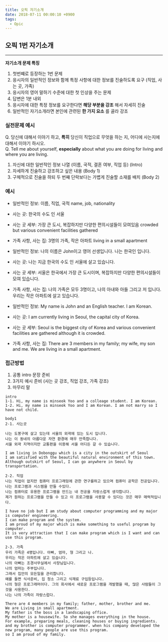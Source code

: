 ```yaml
---
title: 오픽 자기소개
date: 2018-07-11 00:00:10 +0900
tags:
  - Opic
---
```



## 오픽 1번 자기소개
---
**자기소개 문제 특징**
1. 첫번쨰로 등장하는 1번 문제
2. 응시자의 일반적인 정보와 함께 특정 사항에 대한 정보를 진술하도록 요구 (직업, 사는 곳, 가족)
3. 응시자의 영어 말하기 수준에 대한 첫 인상을 주는 문제
4. 답변은 1분 내외
5. 응시자에 대한 특정 정보를 요구한다면 **해당 부분을 강조** 해서 자세히 진술
6. 일반적인 자기소개라면 본인에 관련된 **한 가지 요소** 를 골라 강조

### 실전문제 예시
Q. 당신에 대해서 이야기 하고, **특히** 당신이 직업으로 무엇을 하는 지, 어디에 사는지에 대해서 이야기 하시오. <br/>
Q. Tell me about yourself, **especially** about what you are doing for living and where you are living.

1. 자신에 대한 일반적인 정보 나열 (이름, 국적, 결혼 여부, 직업 등)  (Intro)
2. 자세하게 진술하고 강조하고 싶은 내용 (Body 1)
3. 구체적으로 진술을 하되 두 번쨰 단락보다는 가볍게 진술할 소재를 배치 (Body 2)

### 예시
- 일반적인 정보: 이름, 직업, 국적 name, job, nationality
- 사는 곳: 한국의 수도 인 서울
- 사는 곳 세부: 가장 큰 도시, 복잡하지만 다양한 편의시설들이 모여있음 crowded but various convenient facilities gathered
- 가족 사항, 사는 집: 3명의 가족, 작은 아파트 living in a small apartment

- 일반적인 정보: 나의 이름은 John이고 영어 선생입니다. 나는 한국인 입니다.
- 사는 곳: 나는 지금 한국의 수도 인 서울에 살고 있습니다.
- 사는 곳 세부: 서울은 한국에서 가장 큰 도시이며, 복잡하지만 다양한 편의시설들이 모여 있습니다.
- 가족 사항, 사는 집: 나의 가족은 모두 3명이고, 나의 아내와 아들 그리고 저 입니다. 우리는 작은 아파트에 살고 있습니다.

- 일반적인 정보: My name is John and an English teacher. I am Korean.
- 사는 곳: I am currently living in Seoul, the capital city of Korea.
- 사는 곳 세부: Seoul is the biggest city of Korea and various convenient facilities are gathered although it is crowded.
- 가족 사항, 사는 집: There are 3 members in my family; my wife, my son and me. We are living in a small apartment.

### 접근방법
1. 공통 intro 문장 준비
2. 3가지 예시 준비 (사는 곳 강조, 직업 강조, 가족 강조)
3. 마무리 말

```
intro
1-1. Hi, my name is minseok Yoo and a colleage student. I am Korean.
1-2. Hi, my name is minseok Yoo and I am Korean. I am not marry so I have not child.

body1
2-1. 사는곳

나는 도봉구에 살고 있는데 서울의 외곽에 있는 도시 입니다.
나는 이 동네의 아름다운 자연 환경에 매우 만족합니다.
서울 외곽 지역이지만 교통편을 이용해 서울 어디든 갈 수 있습니다.

I am living in Dobonggu which is a city in the outskirt of Seoul
I am satisfied with the beautiful natural environment of this town.
Although outskirt of Seoul, I can go anywhere in Seoul by transportation.

2-2. 직업
나는 직업이 없지만 컴퓨터 프로그래밍에 관한 연구를하고 있으며 컴퓨터 공학은 전공입니다.
나는 프로그램과 시스템을 만들 수있다.
나는 컴퓨터로 유용한 프로그램을 만드는 내 전공을 자랑스럽게 생각합니다.
제가 원하는 프로그램을 만들 수 있고 이 프로그램을 사용할 수 있다는 것은 매우 매력적입니다.

I have no job but I am study about computer programming and my major is computer engineering.
I can make program and the system.
I am proud of my major which is make something to useful program by computer.
It is very attraction that I can make program which is I want and can use this program.

2-3. 가족
우리 가족은 4명입니다. 아빠, 엄마, 형 그리고 나.
우리는 작은 아파트에 살고 있습니다.
나의 아빠는 조경사무실에서 사장님입니다.
나의 엄마는 주부입니다.
그래서 집안의 모든일을 관리합니다.
예를 들면 식사준비, 집 청소 그리고 식재료 구입등입니다.
나의 형은 프로그래머이다. 그의 회사에서 새로운 프로그램을 개발했을 때, 많은 사람들이 그것을 사용한다.
나는 나의 가족이 자랑스럽다.

There are 4 members in my family; father, mother, brother and me.
We are Living in small apartment.
My father is the boss in a landscaping office.
My mother is a housewife. So she manages everything in the house.
For example, preparing meals, cleaning houses or buying ingredients.
and my brother is computer programmer. when his company developed the new program, many people are use this program.
so I am proud of my family.
```
